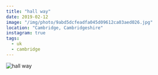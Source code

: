 ```yaml
---
title: "hall way"
date: 2019-02-12
image: "/img/photo/9abd5dcfeadfa045d09612ca03aed026.jpg"
location: "Cambridge, Cambridgeshire"
instagram: true
tags:
  - uk
  - cambridge
---
```


![hall way](/img/photo/9abd5dcfeadfa045d09612ca03aed026.jpg)
